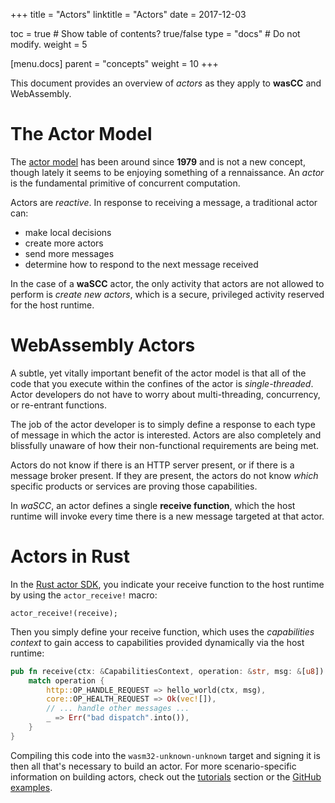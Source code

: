 +++
title = "Actors"
linktitle = "Actors"
date = 2017-12-03

toc = true  # Show table of contents? true/false
type = "docs"  # Do not modify.
weight = 5

[menu.docs]
  parent = "concepts"
  weight = 10
+++

This document provides an overview of _actors_ as they apply to **wasCC** and WebAssembly.

# The Actor Model
The [actor model](https://en.wikipedia.org/wiki/Actor_model) has been around since **1979** and is not a new concept, though lately it seems to be enjoying something of a rennaissance. An _actor_ is the fundamental primitive of concurrent computation. 

Actors are _reactive_. In response to receiving a message, a traditional actor can: 

* make local decisions
* create more actors
* send more messages
* determine how to respond to the next message received

In the case of a **waSCC** actor, the only activity that actors are not allowed to perform is _create new actors_, which is a secure, privileged activity reserved for the host runtime.

# WebAssembly Actors
A subtle, yet vitally important benefit of the actor model is that all of the code that you execute within the confines of the actor is _single-threaded_. Actor developers do not have to worry about multi-threading, concurrency, or re-entrant functions.

The job of the actor developer is to simply define a response to each type of message in which the actor is interested. Actors are also completely and blissfully unaware of how their non-functional requirements are being met.

Actors do not know if there is an HTTP server present, or if there is a message broker present. If they are present, the actors do not know _which_ specific products or services are proving those capabilities.

In _waSCC_, an actor defines a single **receive function**, which the host runtime will invoke every time there is a new message targeted at that actor.

# Actors in Rust
In the [Rust actor SDK](https://github.com/wascc/wascc-actor), you indicate your receive function to the host runtime by using the `actor_receive!` macro:

```
actor_receive!(receive);
```

Then you simply define your receive function, which uses the _capabilities context_ to gain access to capabilities provided dynamically via the host runtime:

```rust
pub fn receive(ctx: &CapabilitiesContext, operation: &str, msg: &[u8]) -> CallResult {    
    match operation {
        http::OP_HANDLE_REQUEST => hello_world(ctx, msg),
        core::OP_HEALTH_REQUEST => Ok(vec![]),
        // ... handle other messages ... 
        _ => Err("bad dispatch".into()),
    }
}
```

Compiling this code into the `wasm32-unknown-unknown` target and signing it is then all that's necessary to build an actor. For more scenario-specific information on building actors, check out the [tutorials](/tutorials) section or the [GitHub examples](https://github.com/wascc/examples).